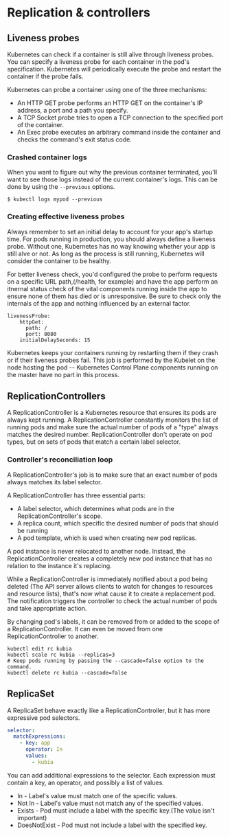 # Replication & controllers

## Liveness probes

Kubernetes can check if a container is still alive through liveness probes. You
can specify a liveness probe for each container in the pod's specification.
Kubernetes will periodically execute the probe and restart the container if the
probe fails.

Kubernetes can probe a container using one of the three mechanisms:

* An HTTP GET probe performs an HTTP GET on the container's IP address, a port
  and a path you specify.
* A TCP Socket probe tries to open a TCP connection to the specified port of the
  container.
* An Exec probe executes an arbitrary command inside the container and checks
  the command's exit status code.

### Crashed container logs

When you want to figure out why the previous container terminated, you'll want
to see those logs instead of the current container's logs. This can be done by
using the `--previous` options.

`$ kubectl logs mypod --previous`

### Creating effective liveness probes

Always remember to set an initial delay to account for your app's startup time.
For pods running in production, you should always define a liveness probe.
Without one, Kubernetes has no way knowing whether your app is still alve or
not. As long as the process is still running, Kubernetes will consider the
container to be healthy.

For better liveness check, you'd configured the probe to perform requests on a
specific URL path,(/health, for example) and have the app perform an itnernal
status check of the vital components running inside the app to ensure none of
them has died or is unresponsive. Be sure to check only the internals of the
app and nothing influenced by an external factor.

```shell
livenessProbe:
    httpGet:
      path: /
      port: 8080
    initialDelaySeconds: 15
```

Kubernetes keeps your containers running by restarting them if they crash or if
their liveness probes fail. This job is performed by the Kubelet on the node
hosting the pod -- Kubernetes Control Plane components running on the master
have no part in this process.

## ReplicationControllers

A ReplicationController is a Kubernetes resource that ensures its pods are
always kept running. A ReplicationController constantly monitors the list of
running pods and make sure the actual number of pods of a "type" always matches
the desired number. ReplicationController don't operate on pod types, but on
sets of pods that match a certain label selector.

### Controller's reconciliation loop

A ReplicationController's job is to make sure that an exact number of pods
always matches its label selector.

A ReplicationController has three essential parts:

* A label selector, which determines what pods are in the
  ReplicationController's scope.
* A replica count, which specific the desired number of pods that should be
  running
* A pod template, which is used when creating new pod replicas.

A pod instance is never relocated to another node. Instead, the
ReplicationController creates a completely new pod instance that has no relation
to the instance it's replacing.

While a ReplicationController is immediately notified about a pod being deleted
(The API server allows clients to watch for changes to resources and resource
lists), that's now what cause it to create a replacement pod. The notification
triggers the controller to check the actual number of pods and take appropriate
action.

By changing pod's labels, it can be removed from or added to the scope of a
ReplicationController. It can even be moved from one ReplicationController to
another.

```shell
kubectl edit rc kubia
kubectl scale rc kubia --replicas=3
# Keep pods running by passing the --cascade=false option to the command.
kubectl delete rc kubia --cascade=false
```

## ReplicaSet

A ReplicaSet behave exactly like a ReplicationController, but it has more
expressive pod selectors.

```yaml
selector:
  matchExpressions:
    - key: app
      operator: In
      values:
        - kubia
```

You can add additional expressions to the selector. Each expression must contain
a key, an operator, and possibly a list of values.

* In - Label's value must match one of the specific values.
* Not In - Label's value must not match any of the specified values.
* Exists - Pod must include a label with the specific key.(The value isn't
  important)
* DoesNotExist - Pod must not include a label with the specified key.
